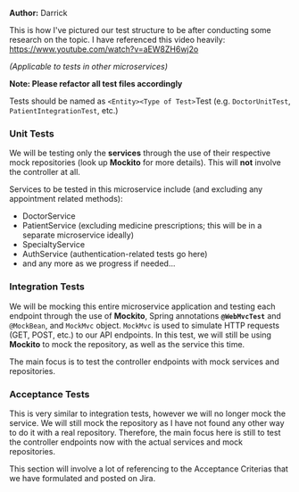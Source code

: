 **Author:** Darrick

This is how I've pictured our test structure to be after conducting some research on the topic.
I have referenced this video heavily: https://www.youtube.com/watch?v=aEW8ZH6wj2o

_(Applicable to tests in other microservices)_ 

**Note: Please refactor all test files accordingly**

Tests should be named as `<Entity><Type of Test>`Test (e.g. `DoctorUnitTest`, `PatientIntegrationTest`, etc.)

### Unit Tests
We will be testing only the **services** through the use of their respective mock repositories 
(look up **Mockito** for more details). This will **not** involve the controller at all.

Services to be tested in this microservice include (and excluding any appointment related methods):
- DoctorService
- PatientService (excluding medicine prescriptions; this will be in a separate microservice ideally)
- SpecialtyService
- AuthService (authentication-related tests go here)
- and any more as we progress if needed...

### Integration Tests
We will be mocking this entire microservice application and testing each endpoint through the use of
**Mockito**, Spring annotations **`@WebMvcTest`** and `@MockBean`, and `MockMvc` object. `MockMvc` is used to simulate
HTTP requests (GET, POST, etc.) to our API endpoints. In this test, we will still be using **Mockito** to mock 
the repository, as well as the service this time.

The main focus is to test the controller endpoints with mock services and repositories.

### Acceptance Tests
This is very similar to integration tests, however we will no longer mock the service. We will still mock the repository
as I have not found any other way to do it with a real repository. Therefore, the main focus here is still to
test the controller endpoints now with the actual services and mock repositories.

This section will involve a lot of referencing to the Acceptance Criterias that we have formulated and posted on
Jira.